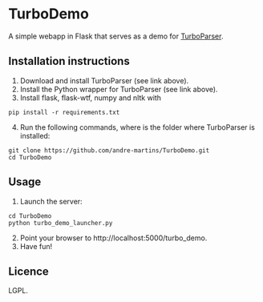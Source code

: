 # TurboDemo
A simple webapp in Flask that serves as a demo for [TurboParser](https://github.com/andre-martins/TurboParser).

## Installation instructions
1. Download and install TurboParser (see link above).
2. Install the Python wrapper for TurboParser (see link above).
3. Install flask, flask-wtf, numpy and nltk with
```
pip install -r requirements.txt
```
4. Run the following commands, where <TurboParser> is the folder where TurboParser is installed:
```
git clone https://github.com/andre-martins/TurboDemo.git
cd TurboDemo
```

## Usage
1. Launch the server:
```
cd TurboDemo
python turbo_demo_launcher.py
```
2. Point your browser to http://localhost:5000/turbo_demo.
3. Have fun!

## Licence
LGPL.
